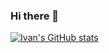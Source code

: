 ### Hi there 👋

[![Ivan's GitHub stats](https://github-readme-stats.vercel.app/api?username=ixmorrow&count_private=true)](https://github.com/ixmorrow/github-readme-stats)

<!--
Here are some ideas to get you started:

- 🔭 I’m currently working on ...
- 🌱 I’m currently learning ...
- 👯 I’m looking to collaborate on ...
- 🤔 I’m looking for help with ...
- 💬 Ask me about ...
- 📫 How to reach me: ...
- 😄 Pronouns: ...
- ⚡ Fun fact: ...
-->
